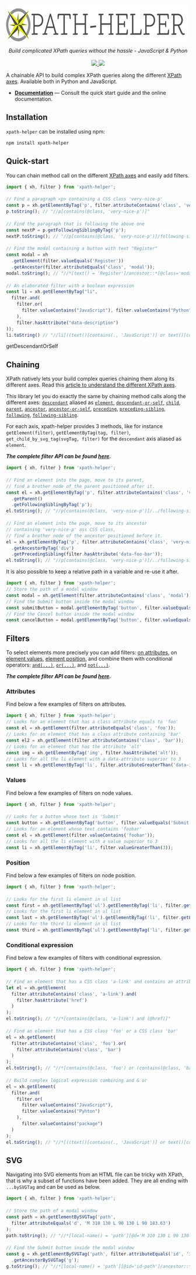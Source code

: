 <p align="center">
  <img src="https://raw.githubusercontent.com/jrebecchi/xpath-helper/main/docs/_static/logo-with-text.png" height="100px" alt="xpath-helper"/>
</p>
<p align="center">
  <i>Build complicated XPath queries without the hassle - JavaScript & Python</i><br/><br/>
  <a href="https://codecov.io/gh/jrebecchi/xpath-helper">
    <img src="https://codecov.io/gh/jrebecchi/xpath-helper/branch/main/graph/badge.svg?token=0TJOZ64X10"/>
  </a>
    <a href="https://github.com/jrebecchi/xpath-helper/actions/workflows/javascript-ci.yml">
      <img src="https://github.com/jrebecchi/xpath-helper/actions/workflows/javascript-ci.yml/badge.svg">
  </a>
</p>

A chainable API to build complex XPath queries along the different [XPath axes](https://jrebecchi.github.io/xpath-helper/xpath-axes.html). Available both in Python and JavaScript.

- [**Documentation**](https://jrebecchi.github.io/xpath-helper/javascript/index.html) — Consult the quick start guide and the online documentation.

## Installation
`xpath-helper` can be installed using npm:
```bash
npm install xpath-helper
```
## Quick-start
You can chain method call on the different [XPath axes](https://jrebecchi.github.io/xpath-helper/xpath-axes.html) and easily add filters.
```javascript
import { xh, filter } from 'xpath-helper';

// Find a paragraph <p> containing a CSS class 'very-nice-p'
const p = xh.getElementByTag('p', filter.attributeContains('class', 'very-nice-p'));
p.toString(); // "//p[contains(@class, 'very-nice-p')]"

// Find the paragraph that is following the above one
const nextP = p.getFollowingSiblingByTag('p');
nextP.toString(); // "//p[contains(@class, 'very-nice-p')]/following-sibling::p"

// Find the modal containing a button with text "Register" 
const modal = xh
  .getElement(filter.valueEquals('Register'))
  .getAncestor(filter.attributeEquals('class', 'modal'));
modal.toString(); // "//*[text() = 'Register']/ancestor::*[@class='modal']"

// An elaborated filter with a boolean expression
const li = xh.getElementByTag("li",
  filter.and(
    filter.or(
      filter.valueContains("JavaScript"), filter.valueContains("Python")
    ),
    filter.hasAttribute("data-description")
));
li.toString() // "//li[((text()[contains(., 'JavaScript')] or text()[contains(., 'Python')]) and @data-description)]"
```
getDescendantOrSelf
## Chaining

XPath natively lets your build complex queries chaining them along its different axes. Read this [article to understand the different XPath axes](https://jrebecchi.github.io/xpath-helper/xpath-axes.html).

This library let you do exactly the same by chaining method calls along the different axes: [`descendant`](https://jrebecchi.github.io/xpath-helper/javascript/api.html#XPathHelper.getDescendant) aliased as [`element`](https://jrebecchi.github.io/xpath-helper/javascript/api.html#XPathHelper.getElement), [`descendant-or-self`](https://jrebecchi.github.io/xpath-helper/javascript/api.html#XPathHelper.getDescendantOrSelf), [`child`](https://jrebecchi.github.io/xpath-helper/javascript/api.html#XPathHelper.getChild), [`parent`](https://jrebecchi.github.io/xpath-helper/javascript/api.html#XPathHelper.getParent), [`ancestor`](https://jrebecchi.github.io/xpath-helper/javascript/api.html#XPathHelper.getAncestor), [`ancestor-or-self`](https://jrebecchi.github.io/xpath-helper/javascript/api.html#XPathHelper.getAncestorOrSelf), [`preceding`](https://jrebecchi.github.io/xpath-helper/javascript/api.html#XPathHelper.getPreceding), [`preceding-sibling`](https://jrebecchi.github.io/xpath-helper/javascript/api.html#XPathHelper.getPrecedingSibling), [`following`](https://jrebecchi.github.io/xpath-helper/javascript/api.html#XPathHelper.getFollowing), [`following-sibling`](https://jrebecchi.github.io/xpath-helper/javascript/api.html#XPathHelper.getFollowingSibling).

For each axis, xpath-helper provides 3 methods, like for instance `getElement(filter)`, `getElementByTag(tag, filter)`, `get_child_by_svg_tag(svgTag, filter)` for the `descendant`  axis aliased as `element`.

***The complete filter API can be found [here](https://jrebecchi.github.io/xpath-helper/javascript/api.html#xpathhelper-xh).***


```javascript
import { xh, filter } from 'xpath-helper';

// Find an element into the page, move to its parent, 
// find a brother node of the parent positioned after it.
const el = xh.getElementByTag('p', filter.attributeContains('class', 'very-nice-p'))
  .getParent()
  .getFollowingSiblingByTag('p');
el.toString(); // "//p[contains(@class, 'very-nice-p')]/../following-sibling::p"

// Find an element into the page, move to its ancestor 
// containing 'very-nice-p' ass CSS class, 
// find a brother node of the ancestor positioned before it.
el = xh.getElementByTag('p', filter.attributeContains('class', 'very-nice-p'))
  .getAncestorByTag('div')
  .getPrecedingSibling(filter.hasAttribute('data-foo-bar'));
el.toString(); // "//p[contains(@class, 'very-nice-p')]/../following-sibling::p//p[contains(@class, 'very-nice-p')]/ancestor::div/preceding-sibling::*[@data-foo-bar]"
```

It is also possible to keep a relative path in a variable and re-use it after.
```javascript
import { xh, filter } from 'xpath-helper';
// Store the path of a modal window
const modal = xh.getElement(filter.attributeContains('class', 'modal'));
// Find the Submit button inside the modal window
const submitButton = modal.getElementByTag('button', filter.valueEquals('Submit'));
// Find the Cancel button inside the modal window
const cancelButton = modal.getElementByTag('button', filter.valueEquals('Cancel'));
```
## Filters
To select elements more precisely you can add filters: [on attributes](https://jrebecchi.github.io/xpath-helper/javascript/api.html#EmptyFilter.attributeContains), on [element values](https://jrebecchi.github.io/xpath-helper/javascript/api.html#EmptyFilter.valueContains), [element position](https://jrebecchi.github.io/xpath-helper/javascript/api.html#EmptyFilter.get), and combine them with conditional operators: [`and(...)`](https://jrebecchi.github.io/xpath-helper/javascript/api.html#ValidExpressionFilter.and), [`or(...)`](https://jrebecchi.github.io/xpath-helper/javascript/api.html#ValidExpressionFilter.or), and [`not(...)`](https://jrebecchi.github.io/xpath-helper/javascript/api.html#EmptyFilter.not).

***The complete filter API can be found [here](https://jrebecchi.github.io/xpath-helper/javascript/api.html#filter-filter).***

### Attributes
Find below a few examples of filters on attributes.

```javascript
import { xh, filter } from 'xpath-helper';
// Looks for an element that has a class attribute equals to 'foo'
const el = xh.getElement(filter.attributeEquals('class', 'foo'));
// Looks for an element that has a class attribute containing 'bar'
const el2 = xh.getElement(filter.attributeContains('class', 'bar'));
// Looks for an element that has the attribute 'alt'
const img = xh.getElementByTag('img', filter.hasAttribute('alt'));
// Looks for all the li element with a data-attribute superior to 3
const li = xh.getElementByTag('li', filter.attributeGreaterThan('data-index', 3);)
```
###  Values
Find below a few examples of filters on node values.
```javascript
import { xh, filter } from 'xpath-helper';

// Looks for a button whose text is 'Submit'
const button = xh.getElementByTag('button', filter.valueEquals('Submit'));
// Looks for an element whose text contains 'foobar'
const el = xh.getElement(filter.valueContains('foobar'));
// Looks for all the li element with a value superior to 3
const li = xh.getElementByTag('li', filter.valueGreaterThan(3));
```
### Position
Find below a few examples of filters on node position.
```javascript
import { xh, filter } from 'xpath-helper';

// Looks for the first li element in ul list
const first = xh.getElementByTag('ul').getElementByTag('li', filter.getFirst());
// Looks for the first li element in ul list
const last = xh.getElementByTag('ul').getElementByTag('li', filter.getLast());
// Looks for the third li element in ul list
const third = xh.getElementByTag('ul').getElementByTag('li', filter.get(3));
```
### Conditional expression
Find below a few examples of filters with conditional expression.

```javascript
import { xh, filter } from 'xpath-helper';

// Find an element that has a CSS class 'a-link' and contains an attribute href
let el = xh.getElement(
  filter.attributeContains('class', 'a-link').and(
    filter.hasAttribute('href')
  )
);
el.toString(); // "//*[contains(@class, 'a-link') and (@href)]"

// Find an element that has a CSS class 'foo' or a CSS class 'bar'
el = xh.getElement(
  filter.attributeContains('class', 'foo').or(
    filter.attributeContains('class', 'bar')
  )
);
el.toString(); // "//*[contains(@class, 'foo') or (contains(@class, 'bar'))]"

// Build complex logical expression combining and & or
el = xh.getElement(
  filter.and(
    filter.or(
      filter.valueContains("JavaScript"),
      filter.valueContains("Pyhton")
    ),
      filter.valueContains("package")
  )
);
el.toString(); // "//*[((text()[contains(., 'JavaScript')] or text()[contains(., 'Pyhton')]) and text()[contains(., 'package')])]"
```
## SVG
Navigating into SVG elements from an HTML file can be tricky with XPath, that is why a subset of functions have been added. They are all ending with `...bySVGTag` and can be used as below.

```javascript
import { xh, filter } from 'xpath-helper';

// Store the path of a modal window
const path = xh.getElementBySVGTag('path', 
  filter.attributeEquals('d', 'M 310 130 L 90 130 L 90 183.63')
);
path.toString(); // "//*[local-name() = 'path'][@d='M 310 130 L 90 130 L 90 183.63']"
    
// Find the Submit button inside the modal window
const g = xh.getElementBySVGTag('path', filter.attributeEquals('id', 'id-path'))
  .getAncestorBySVGTag('g');
g.toString(); // "//*[local-name() = 'path'][@id='id-path']/ancestor::*[local-name() = 'g']"
```